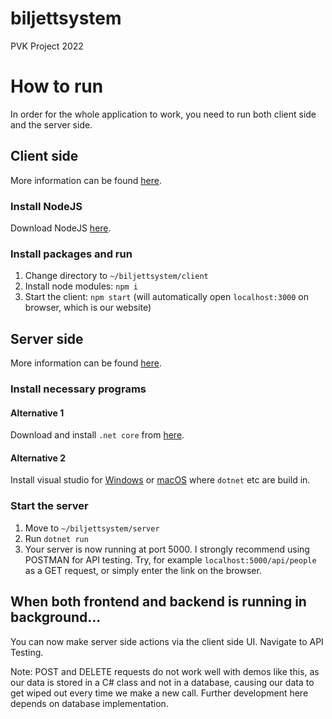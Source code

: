 # biljettsystem
PVK Project 2022

# How to run
In order for the whole application to work, you need to run both client side and the server side.

## Client side
More information can be found [here](/client/README.md).

### Install NodeJS
Download NodeJS [here](https://nodejs.org/en/).

### Install packages and run
1. Change directory to `~/biljettsystem/client`
1. Install node modules: `npm i`
1. Start the client: `npm start` (will automatically open `localhost:3000` on browser, which is our website)

## Server side
More information can be found [here](/server/README.md).

### Install necessary programs
#### Alternative 1
Download and install `.net core` from [here](https://dotnet.microsoft.com/en-us/download/dotnet).

#### Alternative 2
Install visual studio for [Windows](https://visualstudio.microsoft.com/vs/) or [macOS](https://visualstudio.microsoft.com/vs/mac/) where `dotnet` etc are build in.

### Start the server
1. Move to `~/biljettsystem/server`
2. Run `dotnet run`
3. Your server is now running at port 5000. I strongly recommend using POSTMAN for API testing. Try, for example `localhost:5000/api/people` as a GET request, or simply enter the link on the browser.

## When both frontend and backend is running in background...
You can now make server side actions via the client side UI. Navigate to API Testing. 

Note: POST and DELETE requests do not work well with demos like this, as our data is stored in a C# class and not in a database, causing our data to get wiped out every time we make a new call. Further development here depends on database implementation.
